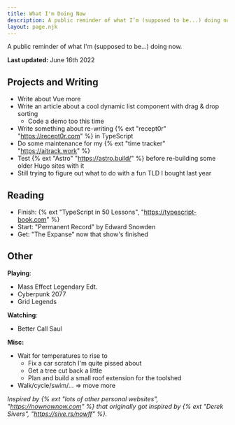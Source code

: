 ```yaml
---
title: What I'm Doing Now
description: A public reminder of what I’m (supposed to be...) doing now.
layout: page.njk
---
```


A public reminder of what I'm (supposed to be...) doing now.

**Last updated:** June 16th 2022

## Projects and Writing

- Write about Vue more
- Write an article about a cool dynamic list component with drag & drop sorting
  - Code a demo too this time
- Write something about re-writing {% ext "recept0r" "https://recept0r.com" %} in TypeScript
- Do some maintenance for my {% ext "time tracker" "https://aitrack.work" %}
- Test {% ext "Astro" "https://astro.build/" %} before re-building some older Hugo sites with it
- Still trying to figure out what to do with a fun TLD I bought last year

## Reading

- Finish: {% ext "TypeScript in 50 Lessons", "https://typescript-book.com" %}
- Start: "Permanent Record" by Edward Snowden
- Get: "The Expanse" now that show's finished

## Other

**Playing**:
- Mass Effect Legendary Edt.
- Cyberpunk 2077
- Grid Legends

**Watching**: 
- Better Call Saul

**Misc:**
- Wait for temperatures to rise to 
  - Fix a car scratch I'm quite pissed about
  - Get a tree cut back a little
  - Plan and build a small roof extension for the toolshed
- Walk/cycle/swim/... => move more

<div class="hr shadow mb1"></div>

_Inspired by {% ext "lots of other personal websites", "https://nownownow.com" %} that originally got inspired by {% ext "Derek Sivers", "https://sive.rs/nowff" %}._
